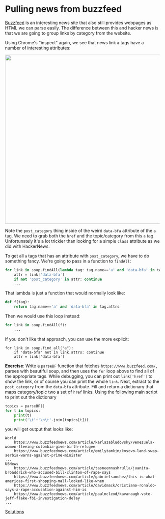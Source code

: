 # Pulling news from buzzfeed

[Buzzfeed](https://www.buzzfeed.com/) is an interesting news site that also still provides webpages as HTML we can parse easily. The difference between this and hacker news is that we are going to group links by category from the website.

Using Chrome's "inspect" again, we see that news link `a` tags have a number of interesting attributes:

<img src=figures/buzzfeed.png width=550>

Note the `post_category` thing inside of the weird `data-bfa` attribute of the `a` tag. We need to grab both the `href` and the topic/category from this `a` tag. Unfortunately it's a lot trickier than looking for a simple `class` attribute as we did with HackerNews.

To get all `a` tags that has an attribute with `post_category`, we have to do something fancy. We're going to pass in a function to `findAll`:

```python
for link in soup.findAll(lambda tag: tag.name=='a' and 'data-bfa' in tag.attrs):
    attr = link['data-bfa']
    if not 'post_category' in attr: continue
    ...
```

That lambda is just a function that would normally look like:

```python
def f(tag):
    return tag.name=='a' and 'data-bfa' in tag.attrs
```

Then we would use this loop instead:

```python
for link in soup.findAll(f):
    ...
```

If you don't like that approach, you can use the more explicit:

```
for link in soup.find_all("a"):
    if 'data-bfa' not in link.attrs: continue
    attr = link['data-bfa']
```

**Exercise**: Write a `parseBF` function that fetches `https://www.buzzfeed.com/`, parses with beautiful soup, and then uses the `for` loop above to find all of the appropriate tags. While debugging, you can print out `link['href']` to show the link, or of course you can print the whole `link`. Next, extract to the `post_category` from the `data-bfa` attribute.  Fill and return a dictionary that maps category/topic two a set of `href` links.  Using the following main script to print out the dictionary

```python
topics = parseBF()
for t in topics:
    print(t)
    print('\t'+'\n\t'.join(topics[t]))
```

you will get output that looks like:

```
World
	https://www.buzzfeednews.com/article/karlazabludovsky/venezuela-women-fleeing-colombia-give-birth-refugee
	https://www.buzzfeednews.com/article/emilytamkin/kosovo-land-swap-serbia-warns-against-prime-minister
...
USNews
	https://www.buzzfeednews.com/article/tasneemnashrulla/juanita-broaddrick-who-accused-bill-clinton-of-rape-says
	https://www.buzzfeednews.com/article/gabrielsanchez/this-is-what-americas-first-shopping-mall-looked-like-when
	https://www.buzzfeednews.com/article/davidmack/cristiano-ronaldo-says-a-rape-accusation-against-him-is
	https://www.buzzfeednews.com/article/paulmcleod/kavanaugh-vote-jeff-flake-fbi-investigation-delay
...
```

[Solutions](https://github.com/parrt/msds692/tree/master/notes/code/scrape)
